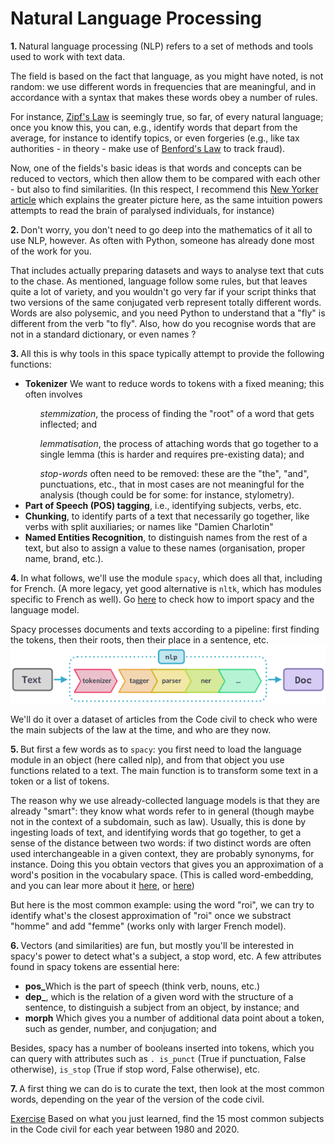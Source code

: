 # Natural Language Processing

<b>1. </b>Natural language processing (NLP) refers to a set of methods and tools used to work with text data.

The field is based on the fact that language, as you might have noted, is not random: we use different words in 
frequencies that are meaningful, and in accordance with a syntax that makes these words obey a number of rules.

For instance, <a href="https://en.wikipedia.org/wiki/Zipf%27s_law">Zipf's Law</a> is 
seemingly true, so far, of every natural language; once you know this, you can, e.g., identify words that depart 
from the average, for instance to identify topics, or even forgeries (e.g., like tax authorities - in theory - make use of <a href="https://en.wikipedia. org/wiki/Benford%27s_law">Benford's Law</a> to track fraud).

Now, one of the fields's basic ideas is that words and concepts can be reduced to vectors, which then allow them to 
be compared with each other - but also to find similarities. (In this respect, I recommend 
this <a href="https://www.newyorker.com/magazine/2021/12/06/the-science-of-mind-reading">New Yorker article</a> which explains the greater picture here, as the same intuition powers attempts to read the brain of paralysed individuals, for instance)

<b>2. </b> Don't worry, you don't need to go deep into the mathematics of it all to use NLP, however. As often with 
Python, someone has already done most of the work for you.

That includes actually preparing datasets and ways to analyse text that cuts to the chase. As mentioned, language 
follow some rules, but that leaves quite a lot of variety, and you wouldn't go very far if your script thinks that 
two versions of the same conjugated verb represent totally different words. Words are also polysemic, and you need 
Python to understand that a "fly" is different from the verb "to fly". Also, how do you recognise words that are not 
in a standard dictionary, or even names ?

<b>3. </b> All this is why tools in this space typically attempt to provide the following functions:

<ul><li><b>Tokenizer</b> We want to reduce words to tokens with a fixed meaning; this often involves</li>
<ol><i>stemmization</i>, the process of finding the "root" of a word that gets inflected; and</ol>
<ol><i>lemmatisation</i>, the process of attaching words that go together to a single lemma (this is harder and 
requires pre-existing data); and</ol>
<ol><i>stop-words</i> often need to be removed: these are the "the", "and", punctuations, etc., that in most cases 
are not meaningful for the analysis (though could be for some: for instance, stylometry).</ol>
    <li><b>Part of Speech (POS) tagging</b>, i.e., identifying subjects, verbs, etc.</li>
    <li><b>Chunking</b>, to identify parts of a text that necessarily go together, like verbs with split 
auxiliaries; or names like "Damien Charlotin"</li>
    <li><b>Named Entities Recognition</b>, to distinguish names from the rest of a text, but also to assign a value 
to these names (organisation, proper name, brand, etc.).</li>
    </ul>

<b>4. </b>In what follows, we'll use the module `spacy`, which does all that, including for French. (A more legacy, 
yet good alternative is `nltk`, which has modules specific to French as well). Go <a href="https://spacy. io/usage">here</a> to check how to import spacy and the language model.

Spacy processes documents and texts according to a pipeline: first finding the tokens, then their roots, then their place in a sentence, etc.
![](../Data/Images/spacypipeline.png)

We'll do it over a dataset of articles from the Code civil to check who were the main subjects of the law at the time, and who are they now.

<b>5. </b>But first a few words as to `spacy`: you first need to load the language module in an object (here called nlp), and from that object you use functions related to a text. The main function is to transform some text in a token or a list of tokens.

The reason why we use already-collected language models is that they are already "smart": they know what words refer 
to in general (though maybe not in the context of a subdomain, such as law). Usually, this is done by ingesting 
loads of text, and identifying words that go together, to get a sense of the distance between two words: if two 
distinct words are often used interchangeable in a given context, they are probably synonyms, for instance. Doing 
this you obtain vectors that gives you an approximation of a word's position in the vocabulary space. (This is 
called word-embedding, and you can lear more about it <a href="https://www.analyticsvidhya.com/blog/2020/08/top-4-sentence-embedding-techniques-using-python/">here</a>, or <a href="https://penseeartificielle.fr/methode-google-comprendre-sens-mots-word-embedding-python-gensim/">here</a>)

But here is the most common example: using the word "roi", we can try to identify what's the closest approximation 
of "roi" once we substract "homme" and add "femme" (works only with larger French model).

<b>6. </b> Vectors (and similarities) are fun, but mostly you'll be interested in spacy's power 
to detect what's a subject, a stop word, etc. A few attributes found in spacy tokens are essential here:
<ul><li><b>pos_</b>Which is the part of speech (think verb, nouns, etc.)</li>
<li><b>dep_</b>, which is the relation of a given word with the structure of a sentence, to distinguish a subject 
from an object, by instance; and</li>
<li><b>morph</b> Which gives you a number of additional data point about a token, such as gender, number, and 
conjugation; and</li>
    </ul>

Besides, spacy has a number of booleans inserted into tokens, which you can query with attributes such as `.
is_punct` (True if punctuation, False otherwise), `is_stop` (True if stop word, False otherwise), etc.

<b>7. </b>A first thing we can do is to curate the text, then look at the most common words, depending on the year of the 
version of the code civil.

<u>Exercise</u> Based on what you just learned, find the 15 most common subjects in the Code civil for each year 
between 1980 and 2020.
